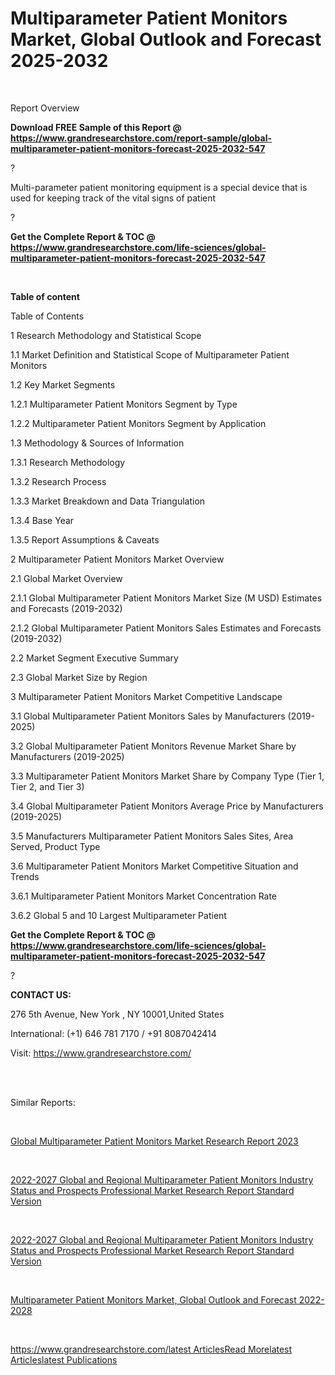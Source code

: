 <h1>Multiparameter Patient Monitors Market, Global Outlook and Forecast 2025-2032</h1><br/><p>Report Overview</p>
 
 
 
 <div><b>Download FREE Sample of this Report @ <a href="https://www.grandresearchstore.com/report-sample/global-multiparameter-patient-monitors-forecast-2025-2032-547">https://www.grandresearchstore.com/report-sample/global-multiparameter-patient-monitors-forecast-2025-2032-547</a></b></div>
 
 
 
 <p>? </p>
 
 
 
 <p>Multi-parameter patient monitoring equipment is a special device that is used for keeping track of the vital signs of patient</p>
 
 
 
 <p>? </p>
 
 
 
 <div><b>Get the Complete Report & TOC @ <a href="https://www.grandresearchstore.com/life-sciences/global-multiparameter-patient-monitors-forecast-2025-2032-547">https://www.grandresearchstore.com/life-sciences/global-multiparameter-patient-monitors-forecast-2025-2032-547</a></b></div>
 
 
 
 <p><br />
 
 <b>Table of content</b></p>
 
 
 
 <p>Table of Contents<br />
 
 1 Research Methodology and Statistical Scope<br />
 
 1.1 Market Definition and Statistical Scope of Multiparameter Patient Monitors<br />
 
 1.2 Key Market Segments<br />
 
 1.2.1 Multiparameter Patient Monitors Segment by Type<br />
 
 1.2.2 Multiparameter Patient Monitors Segment by Application<br />
 
 1.3 Methodology & Sources of Information<br />
 
 1.3.1 Research Methodology<br />
 
 1.3.2 Research Process<br />
 
 1.3.3 Market Breakdown and Data Triangulation<br />
 
 1.3.4 Base Year<br />
 
 1.3.5 Report Assumptions & Caveats<br />
 
 2 Multiparameter Patient Monitors Market Overview<br />
 
 2.1 Global Market Overview<br />
 
 2.1.1 Global Multiparameter Patient Monitors Market Size (M USD) Estimates and Forecasts (2019-2032)<br />
 
 2.1.2 Global Multiparameter Patient Monitors Sales Estimates and Forecasts (2019-2032)<br />
 
 2.2 Market Segment Executive Summary<br />
 
 2.3 Global Market Size by Region<br />
 
 3 Multiparameter Patient Monitors Market Competitive Landscape<br />
 
 3.1 Global Multiparameter Patient Monitors Sales by Manufacturers (2019-2025)<br />
 
 3.2 Global Multiparameter Patient Monitors Revenue Market Share by Manufacturers (2019-2025)<br />
 
 3.3 Multiparameter Patient Monitors Market Share by Company Type (Tier 1, Tier 2, and Tier 3)<br />
 
 3.4 Global Multiparameter Patient Monitors Average Price by Manufacturers (2019-2025)<br />
 
 3.5 Manufacturers Multiparameter Patient Monitors Sales Sites, Area Served, Product Type<br />
 
 3.6 Multiparameter Patient Monitors Market Competitive Situation and Trends<br />
 
 3.6.1 Multiparameter Patient Monitors Market Concentration Rate<br />
 
 3.6.2 Global 5 and 10 Largest Multiparameter Patient</p>
 
 
 
 <div><b>Get the Complete Report & TOC @ <a href="https://www.grandresearchstore.com/life-sciences/global-multiparameter-patient-monitors-forecast-2025-2032-547">https://www.grandresearchstore.com/life-sciences/global-multiparameter-patient-monitors-forecast-2025-2032-547</a></b></div>
 
 
 
 <p>? </p>
 
 
 
 <p><b>CONTACT US:</b><br />
 
 276 5th Avenue, New York , NY 10001,United States<br />
 
 International: (+1) 646 781 7170 / +91 8087042414<br />
 
 Visit: <a href="https://www.grandresearchstore.com/">https://www.grandresearchstore.com/</a><br />
 
 <br />
 
 <br />
 
 Similar Reports:<br />
 
 <br />
 
 <a href="https://www.grandresearchstore.com/life-sciences/global-multiparameter-patient-monitors-2023-957">Global Multiparameter Patient Monitors Market Research Report 2023</a><br />
 
 <br />
 
 <a href="https://www.grandresearchstore.com/life-sciences/global-regional-multiparameter-patient-monitors-2022-2027-166">2022-2027 Global and Regional Multiparameter Patient Monitors Industry Status and Prospects Professional Market Research Report Standard Version</a><br />
 
 <br />
 
 <a href="https://www.grandresearchstore.com/life-sciences/global-regional-multiparameter-patient-monitors-2022-2027-729">2022-2027 Global and Regional Multiparameter Patient Monitors Industry Status and Prospects Professional Market Research Report Standard Version</a><br />
 
 <br />
 
 <a href="https://www.grandresearchstore.com/life-sciences/global-multiparameter-patient-monitors-forecast-2022-2028-300">Multiparameter Patient Monitors Market, Global Outlook and Forecast 2022-2028</a><br />
 
 <br />
 
 <a href="https://gyeongbokgung.com">https://www.grandresearchstore.com/</a><a href="https://hallyeomaritime.com">latest Articles</a><a href="https://jingwansa.com">Read More</a><a href="https://nguoiviet.jp/">latest Articles</a><a href="https://www.intelmarketresearch.com/">latest Publications</a></p>